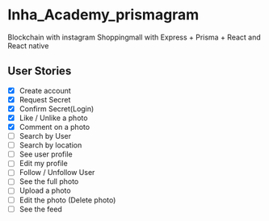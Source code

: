 # Inha_Academy_prismagram

Blockchain with instagram Shoppingmall with Express + Prisma + React and React native

## User Stories

- [x] Create account
- [x] Request Secret
- [x] Confirm Secret(Login)
- [x] Like / Unlike a photo
- [x] Comment on a photo
- [ ] Search by User
- [ ] Search by location
- [ ] See user profile
- [ ] Edit my profile
- [ ] Follow / Unfollow User
- [ ] See the full photo
- [ ] Upload a photo
- [ ] Edit the photo (Delete photo)
- [ ] See the feed